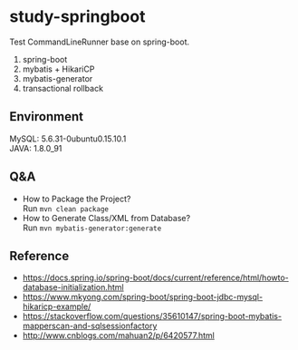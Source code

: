 # study-springboot
Test CommandLineRunner base on spring-boot.  
1. spring-boot  
2. mybatis + HikariCP
3. mybatis-generator
4. transactional rollback
	
## Environment 
MySQL: 5.6.31-0ubuntu0.15.10.1  
JAVA: 1.8.0_91  

## Q&A
+	How to Package the Project?  
	Run `mvn clean package`
+	How to Generate Class/XML from Database?  
	Run `mvn mybatis-generator:generate`    

## Reference
*	https://docs.spring.io/spring-boot/docs/current/reference/html/howto-database-initialization.html  
*	https://www.mkyong.com/spring-boot/spring-boot-jdbc-mysql-hikaricp-example/  
*	https://stackoverflow.com/questions/35610147/spring-boot-mybatis-mapperscan-and-sqlsessionfactory  
*	http://www.cnblogs.com/mahuan2/p/6420577.html  